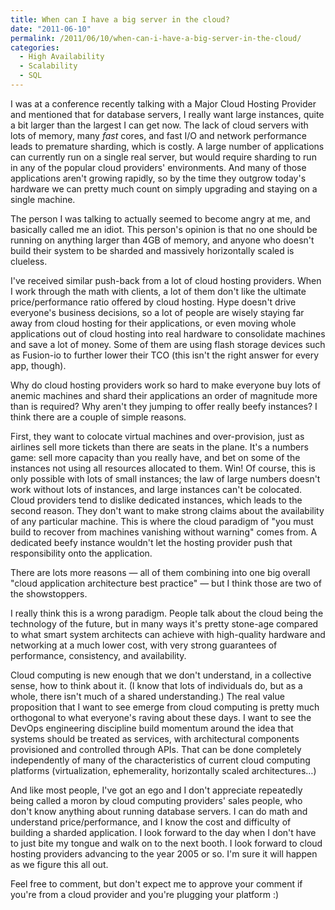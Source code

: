 ```yaml
---
title: When can I have a big server in the cloud?
date: "2011-06-10"
permalink: /2011/06/10/when-can-i-have-a-big-server-in-the-cloud/
categories:
  - High Availability
  - Scalability
  - SQL
---
```

I was at a conference recently talking with a Major Cloud Hosting Provider and mentioned that for database servers, I really want large instances, quite a bit larger than the largest I can get now. The lack of cloud servers with lots of memory, many *fast* cores, and fast I/O and network performance leads to premature sharding, which is costly. A large number of applications can currently run on a single real server, but would require sharding to run in any of the popular cloud providers' environments. And many of those applications aren't growing rapidly, so by the time they outgrow today's hardware we can pretty much count on simply upgrading and staying on a single machine.

The person I was talking to actually seemed to become angry at me, and basically called me an idiot. This person's opinion is that no one should be running on anything larger than 4GB of memory, and anyone who doesn't build their system to be sharded and massively horizontally scaled is clueless.

I've received similar push-back from a lot of cloud hosting providers. When I work through the math with clients, a lot of them don't like the ultimate price/performance ratio offered by cloud hosting. Hype doesn't drive everyone's business decisions, so a lot of people are wisely staying far away from cloud hosting for their applications, or even moving whole applications out of cloud hosting into real hardware to consolidate machines and save a lot of money. Some of them are using flash storage devices such as Fusion-io to further lower their TCO (this isn't the right answer for every app, though).

Why do cloud hosting providers work so hard to make everyone buy lots of anemic machines and shard their applications an order of magnitude more than is required? Why aren't they jumping to offer really beefy instances? I think there are a couple of simple reasons.

First, they want to colocate virtual machines and over-provision, just as airlines sell more tickets than there are seats in the plane. It's a numbers game: sell more capacity than you really have, and bet on some of the instances not using all resources allocated to them. Win! Of course, this is only possible with lots of small instances; the law of large numbers doesn't work without lots of instances, and large instances can't be colocated. Cloud providers tend to dislike dedicated instances, which leads to the second reason. They don't want to make strong claims about the availability of any particular machine. This is where the cloud paradigm of "you must build to recover from machines vanishing without warning" comes from. A dedicated beefy instance wouldn't let the hosting provider push that responsibility onto the application.

There are lots more reasons &#8212; all of them combining into one big overall "cloud application architecture best practice" &#8212; but I think those are two of the showstoppers.

I really think this is a wrong paradigm. People talk about the cloud being the technology of the future, but in many ways it's pretty stone-age compared to what smart system architects can achieve with high-quality hardware and networking at a much lower cost, with very strong guarantees of performance, consistency, and availability.

Cloud computing is new enough that we don't understand, in a collective sense, how to think about it. (I know that lots of individuals do, but as a whole, there isn't much of a shared understanding.) The real value proposition that I want to see emerge from cloud computing is pretty much orthogonal to what everyone's raving about these days. I want to see the DevOps engineering discipline build momentum around the idea that systems should be treated as services, with architectural components provisioned and controlled through APIs. That can be done completely independently of many of the characteristics of current cloud computing platforms (virtualization, ephemerality, horizontally scaled architectures&#8230;)

And like most people, I've got an ego and I don't appreciate repeatedly being called a moron by cloud computing providers' sales people, who don't know anything about running database servers. I can do math and understand price/performance, and I know the cost and difficulty of building a sharded application. I look forward to the day when I don't have to just bite my tongue and walk on to the next booth. I look forward to cloud hosting providers advancing to the year 2005 or so. I'm sure it will happen as we figure this all out.

Feel free to comment, but don't expect me to approve your comment if you're from a cloud provider and you're plugging your platform :)
